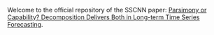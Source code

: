 Welcome to the official repository of the SSCNN paper: [Parsimony or Capability? Decomposition Delivers Both in Long-term Time Series Forecasting](https://openreview.net/pdf?id=wiEHZSV15I).
